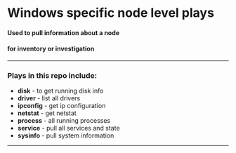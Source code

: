 # Windows specific node level plays  
#### Used to pull information about a node  
#### for inventory or investigation  

---

### Plays in this repo include:  
  - **disk** - to get running disk info  
  - **driver** - list all drivers  
  - **ipconfig** - get ip configuration  
  - **netstat** - get netstat  
  - **process** - all running processes  
  - **service** - pull all services and state  
  - **sysinfo** - pull system information  

---
